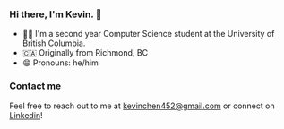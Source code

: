 ### Hi there, I'm Kevin. 👋
- 👨‍💻 I'm a second year Computer Science student at the University of British Columbia.
- 🇨🇦 Originally from Richmond, BC
- 😄 Pronouns: he/him

### Contact me
Feel free to reach out to me at kevinchen452@gmail.com or connect on [Linkedin](https://www.linkedin.com/in/kevinchen452/)!

<!--
- 🔭 I’m currently working on ...
- 🌱 I’m currently learning ...
- 👯 I’m looking to collaborate on ...
- 🤔 I’m looking for help with ...
- 💬 Ask me about ...
- 📫 How to reach me: ...

- ⚡ Fun fact: ...
-->
